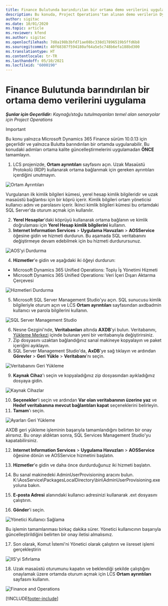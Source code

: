 ```yaml
---
title: Finance Bulutunda barındırılan bir ortama demo verilerini uygulama
description: Bu konuda, Project Operations'tan alınan demo verilerin Dynamics 365 Finance Bulutunda barındırılan bir ortama nasıl uygulanacağı açıklanmaktadır.
author: sigitac
ms.date: 10/01/2020
ms.topic: article
ms.reviewer: kfend
ms.author: sigitac
ms.openlocfilehash: 7d8a198b3bfd71ae08bc338d17896519b5ffd6b8
ms.sourcegitcommit: 40f68387f594180af64a5e5c748b6efa188bd300
ms.translationtype: HT
ms.contentlocale: tr-TR
ms.lasthandoff: 05/10/2021
ms.locfileid: "6000190"
---
```

# <a name="apply-demo-data-to-a-finance-cloud-hosted-environment"></a>Finance Bulutunda barındırılan bir ortama demo verilerini uygulama

_**Şunlar için Geçerlidir:** Kaynağı/stoğu tutulmayanları temel alan senaryolar için Project Operations_

> [!IMPORTANT]
> Bu konu yalnızca Microsoft Dynamics 365 Finance sürüm 10.0.13 için geçerlidir ve yalnızca Bulutta barındırılan bir ortamda uygulanabilir. Bu konudaki adımları ortama kalite güncelleştirmelerini uygulamadan **ÖNCE** tamamlayın.

1. LCS projenizde, **Ortam ayrıntıları** sayfasını açın. Uzak Masaüstü Protokolü (RDP) kullanarak ortama bağlanmak için gereken ayrıntıları içerdiğini unutmayın.

![ Ortam Ayrıntıları](./media/1EnvironmentDetails.png)

Vurgulanan ilk kimlik bilgileri kümesi, yerel hesap kimlik bilgileridir ve uzak masaüstü bağlantısı için bir köprü içerir. Kimlik bilgileri ortam yöneticisi kullanıcı adını ve parolasını içerir. İkinci kimlik bilgileri kümesi bu ortamdaki SQL Server'da oturum açmak için kullanılır.

2. **Yerel Hesaplar**'daki köprüyü kullanarak ortama bağlanın ve kimlik doğrulaması için **Yerel Hesap kimlik bilgilerini** kullanın.
3. **Internet Information Services** > **Uygulama Havuzları** > **AOSService** öğesine gidin ve hizmeti durdurun. Bu aşamada SQL veritabanını değiştirmeye devam edebilmek için bu hizmeti durdurursunuz.

![AOS'yi Durdurma](./media/2StopAOS.png)

4. **Hizmetler**'e gidin ve aşağıdaki iki öğeyi durdurun:

- Microsoft Dynamics 365 Unified Operations: Toplu İş Yönetimi Hizmeti
- Microsoft Dynamics 365 Unified Operations: Veri İçeri Dışarı Aktarma Çerçevesi

![Hizmetleri Durdurma](./media/3StopServices.png)

5. Microsoft SQL Server Management Studio'yu açın. SQL sunucusu kimlik bilgileriyle oturum açın ve LCS **Ortam ayrıntıları** sayfasından axdbadmin kullanıcı ve parola bilgilerini kullanın.

![SQL Server Management Studio](./media/4SSMS.png)

6. Nesne Gezgini'nde, **Veritabanları** altında **AXDB**'yi bulun. Veritabanını, [Yükleme Merkezi](https://download.microsoft.com/download/1/a/3/1a314bd2-b082-4a87-abdc-1ba26c92b63d/ProjOpsDemoDataFOGARelease.zip) içinde bulunan yeni bir veritabanıyla değiştirirsiniz. 
7. Zip dosyasını uzaktan bağlandığınız sanal makineye kopyalayın ve paket içeriğini ayıklayın.
8. SQL Server Management Studio'da, **AxDB**'ye sağ tıklayın ve ardından **Görevler** > **Geri Yükle** > **Veritabanı**'nı seçin.

![Veritabanını Geri Yükleme](./media/5RestoreDatabase.png)

9. **Kaynak Cihaz**'ı seçin ve kopyaladığınız zip dosyasından ayıkladığınız dosyaya gidin.

![Kaynak Cihazlar](./media/6SourceDevice.png)

10. **Seçenekler**'i seçin ve ardından **Var olan veritabanının üzerine yaz** ve **Hedef veritabanına mevcut bağlantıları kapat** seçeneklerini belirleyin. 
11. **Tamam**'ı seçin.

![Ayarları Geri Yükleme](./media/7RestoreSetting.png)

AXDB geri yükleme işleminin başarıyla tamamlandığını belirten bir onay alırsınız. Bu onayı aldıktan sonra, SQL Services Management Studio'yu kapatabilirsiniz.

12. **Internet Information Services** > **Uygulama Havuzları** > **AOSService** öğesine dönün ve AOSService hizmetini başlatın.
13. **Hizmetler**'e gidin ve daha önce durdurduğunuz iki hizmeti başlatın.

14. Bu sanal makinedeki AdminUserProvisioning aracını bulun. K:\AosService\PackagesLocalDirectory\bin\AdminUserProvisioning.exe yoluna bakın.
15. **E-posta Adresi** alanındaki kullanıcı adresinizi kullanarak .ext dosyasını çalıştırın. 
16. **Gönder**'i seçin.

![Yönetici Kullanıcı Sağlama](./media/8AdminUserProvisioning.png)

Bu işlemin tamamlanması birkaç dakika sürer. Yönetici kullanıcının başarıyla güncelleştirildiğini belirten bir onay iletisi almalısınız.

17. Son olarak, Komut İstemi'ni Yönetici olarak çalıştırın ve iisreset işlemi gerçekleştirin

![IIS'yi Sıfırlama](./media/9IISReset.png)

18. Uzak masaüstü oturumunu kapatın ve beklendiği şekilde çalıştığını onaylamak üzere ortamda oturum açmak için LCS **Ortam ayrıntıları** sayfasını kullanın.

![Finance and Operations](./media/10FinanceAndOperations.png)


[!INCLUDE[footer-include](../includes/footer-banner.md)]